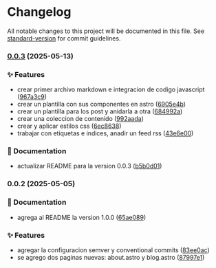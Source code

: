 # Changelog

All notable changes to this project will be documented in this file. See [standard-version](https://github.com/conventional-changelog/standard-version) for commit guidelines.

### [0.0.3](https://github.com/AndrsHidalgo/blog-astro/compare/v0.0.2...v0.0.3) (2025-05-13)


### ✨ Features

* crear primer archivo markdown e integracion de codigo javascript ([967a3c9](https://github.com/AndrsHidalgo/blog-astro/commit/967a3c9af6c8349a658ce883db64f401521febc9))
* crear un plantilla con sus componentes en astro ([6905e4b](https://github.com/AndrsHidalgo/blog-astro/commit/6905e4be6456ea68d1a1df25bd2169868660328e))
* crear un plantilla para los post y anidarla a otra ([684992a](https://github.com/AndrsHidalgo/blog-astro/commit/684992a065b4448352c50acb32baebba8955b597))
* crear una coleccion de contenido ([992aada](https://github.com/AndrsHidalgo/blog-astro/commit/992aadaae6c83eb0aacfcd7091f22361eaf12d66))
* crear y aplicar estilos css ([6ec8638](https://github.com/AndrsHidalgo/blog-astro/commit/6ec86386de8bca62ea7b8624a0285775a05f0da0))
* trabajar con etiquetas e indices, anadir un feed rss ([43e6e00](https://github.com/AndrsHidalgo/blog-astro/commit/43e6e00ee3124d48679c56c98a78f57283fb024f))


### 📝 Documentation

* actualizar README para la version 0.0.3 ([b5b0d01](https://github.com/AndrsHidalgo/blog-astro/commit/b5b0d01af68861feb9f3a9e9f5c0656cd69176b8))

### 0.0.2 (2025-05-05)


### 📝 Documentation

* agrega al README la version 1.0.0 ([65ae089](https://github.com/AndrsHidalgo/blog-astro/commit/65ae089a6606a29ed8fe154aafcddf2f6e1f27e7))


### ✨ Features

* agregar la configuracion semver y conventional commits ([83ee0ac](https://github.com/AndrsHidalgo/blog-astro/commit/83ee0ac4960f3ed4a74502141d4c19c71c44f58e))
* se agrego dos paginas nuevas: about.astro y blog.astro ([87997e1](https://github.com/AndrsHidalgo/blog-astro/commit/87997e17963dfbe700922c8561234335edb6a084))
